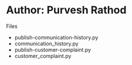 # Author: Purvesh Rathod

Files

- publish-communication-history.py
- communication_history.py
- publish-customer-complaint.py
- customer_complaint.py
